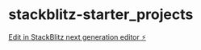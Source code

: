# stackblitz-starter_projects

[Edit in StackBlitz next generation editor ⚡️](https://stackblitz.com/~/github.com/Sayan-Bera06/stackblitz-starter_projects)